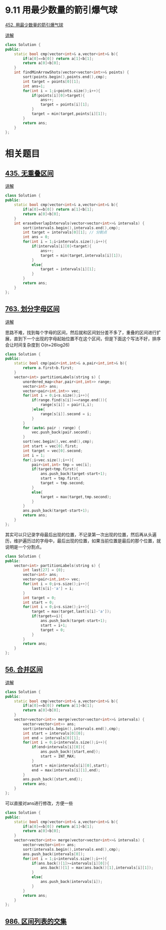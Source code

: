 # 9.11 用最少数量的箭引爆气球

[452. 用最少数量的箭引爆气球](https://leetcode.cn/problems/minimum-number-of-arrows-to-burst-balloons/)

[讲解](https://programmercarl.com/0452.%E7%94%A8%E6%9C%80%E5%B0%91%E6%95%B0%E9%87%8F%E7%9A%84%E7%AE%AD%E5%BC%95%E7%88%86%E6%B0%94%E7%90%83.html#%E7%AE%97%E6%B3%95%E5%85%AC%E5%BC%80%E8%AF%BE)

```cpp
class Solution {
public:
    static bool cmp(vector<int>& a,vector<int>& b){
        if(a[0]==b[0]) return a[1]<b[1];
        return a[0]<b[0];
    }
    int findMinArrowShots(vector<vector<int>>& points) {
        sort(points.begin(),points.end(),cmp);
        int target = points[0][1];
        int ans=1;
        for(int i = 1;i<points.size();i++){
            if(points[i][0]>target){
                ans++;
                target = points[i][1];
            }
            target = min(target,points[i][1]);
        }
        return ans;
    }
};
```

# 相关题目

## [435. 无重叠区间](https://leetcode.cn/problems/non-overlapping-intervals/)

[讲解](https://programmercarl.com/0435.%E6%97%A0%E9%87%8D%E5%8F%A0%E5%8C%BA%E9%97%B4.html#%E7%AE%97%E6%B3%95%E5%85%AC%E5%BC%80%E8%AF%BE)

```cpp
class Solution {
public:
    static bool cmp(vector<int>& a,vector<int>& b){
        if(a[0]==b[0]) return a[1]<b[1];
        return a[0]<b[0];
    }
    int eraseOverlapIntervals(vector<vector<int>>& intervals) {
        sort(intervals.begin(),intervals.end(),cmp);
        int target = intervals[0][1]; // 分割点
        int ans = 0;
        for(int i = 1;i<intervals.size();i++){
            if(intervals[i][0]<target){
                ans++;
                target = min(target,intervals[i][1]);
            }
            else{
                target = intervals[i][1];
            }
        }
        return ans;
    }
};
```


## [763. 划分字母区间](https://leetcode.cn/problems/partition-labels/)

[讲解](https://programmercarl.com/0763.%E5%88%92%E5%88%86%E5%AD%97%E6%AF%8D%E5%8C%BA%E9%97%B4.html#%E6%80%9D%E8%B7%AF)

思路不难，找到每个字母的区间，然后就和区间划分差不多了，重叠的区间进行扩展，直到下一个出现的字母起始位置不在这个区间，但是下面这个写法不好，排序会让时间复杂度到 O(n+26log26)

```cpp
class Solution {
public:
    static bool cmp(pair<int,int>& a,pair<int,int>& b){
        return a.first<b.first;
    }
    vector<int> partitionLabels(string s) {
        unordered_map<char,pair<int,int>> range;
        vector<int> ans;
        vector<pair<int,int>> vec;
        for(int i = 0;i<s.size();i++){
            if(range.find(s[i])==range.end()){
                range[s[i]] = pair(i,i);
            }else{
                range[s[i]].second = i; 
            }
        }
        for (auto& pair : range) {
            vec.push_back(pair.second);
        }
        sort(vec.begin(),vec.end(),cmp);
        int start = vec[0].first;
        int target = vec[0].second;
        int i = 1;
        for(;i<vec.size();i++){
            pair<int,int> tmp = vec[i];
            if(target<tmp.first){
                ans.push_back(target-start+1);
                start = tmp.first;
                target = tmp.second;
            }
            else{
                target = max(target,tmp.second);
            }
        }
        ans.push_back(target-start+1);
        return ans;
    }
};
```

其实可以只记录字母最后出现的位置，不记录第一次出现的位置，然后再从头遍历，维护遍历过的字母中，最后出现的位置，如果当前位置是最后的那个位置，就说明是一个分割点。

```cpp
class Solution {
public:
    vector<int> partitionLabels(string s) {
        int last[27] = {0};
        vector<int> ans;
        vector<pair<int,int>> vec;
        for(int i = 0;i<s.size();i++){
            last[s[i]-'a'] = i;
        }
        int target = 0;
        int start = 0;
        for(int i = 0;i<s.size();i++){
            target = max(target,last[s[i]-'a']);
            if(target==i){
                ans.push_back(target-start+1);
                start = i+1;
                target = 0;
            }
        }
        return ans;
    }
};
```

## [56. 合并区间](https://leetcode.cn/problems/merge-intervals/)

[讲解](https://programmercarl.com/0056.%E5%90%88%E5%B9%B6%E5%8C%BA%E9%97%B4.html#%E6%80%9D%E8%B7%AF)

```cpp
class Solution {
public:
    static bool cmp(vector<int>& a,vector<int>& b){
        if(a[0]==b[0]) return a[1]<b[1];
        return a[0]<b[0];
    }
    vector<vector<int>> merge(vector<vector<int>>& intervals) {
        vector<vector<int>> ans;
        sort(intervals.begin(),intervals.end(),cmp);
        int start = intervals[0][0];
        int end = intervals[0][1];
        for(int i = 0;i<intervals.size();i++){
            if(end<intervals[i][0]){
                ans.push_back({start,end});
                start = INT_MAX;
            }
            start = min(intervals[i][0],start);
            end = max(intervals[i][1],end);
        }
        ans.push_back({start,end});
        return ans;
    }
};
```

可以直接对ans进行修改，方便一些

```cpp
class Solution {
public:
    static bool cmp(vector<int>& a,vector<int>& b){
        if(a[0]==b[0]) return a[1]<b[1];
        return a[0]<b[0];
    }
    vector<vector<int>> merge(vector<vector<int>>& intervals) {
        vector<vector<int>> ans;
        sort(intervals.begin(),intervals.end(),cmp);
        ans.push_back(intervals[0]);
        for(int i = 1;i<intervals.size();i++){
            if(ans.back()[1]>=intervals[i][0]){
                ans.back()[1] = max(ans.back()[1],intervals[i][1]);
            }
            else{
                ans.push_back(intervals[i]);
            }
        }
        return ans;
    }
};
```

## [986. 区间列表的交集](https://leetcode.cn/problems/interval-list-intersections/)






